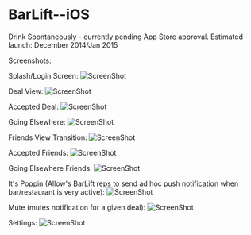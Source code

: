 BarLift--iOS
============

Drink Spontaneously - currently pending App Store approval. Estimated launch: December 2014/Jan 2015

Screenshots: 

Splash/Login Screen:
![ScreenShot](/screenshots/IMG_3506.png)

Deal View:
![ScreenShot](/screenshots/IMG_4196.png?raw=true)

Accepted Deal:
![ScreenShot](/screenshots/IMG_8942.png?raw=true)

Going Elsewhere:
![ScreenShot](/screenshots/IMG_7595.png?raw=true)

Friends View Transition: 
![ScreenShot](/screenshots/IMG_3410.png?raw=true)

Accepted Friends:
![ScreenShot](/screenshots/IMG_0542.png?raw=true)

Going Elsewhere Friends:
![ScreenShot](/screenshots/IMG_2962.png?raw=true)

It's Poppin (Allow's BarLift reps to send ad hoc push notification when bar/restaurant is very active):
![ScreenShot](/screenshots/IMG_6931.png?raw=true)

Mute (mutes notification for a given deal): 
![ScreenShot](/screenshots/IMG_8302.png?raw=true)

Settings:
![ScreenShot](/screenshots/IMG_8746.png?raw=true)

